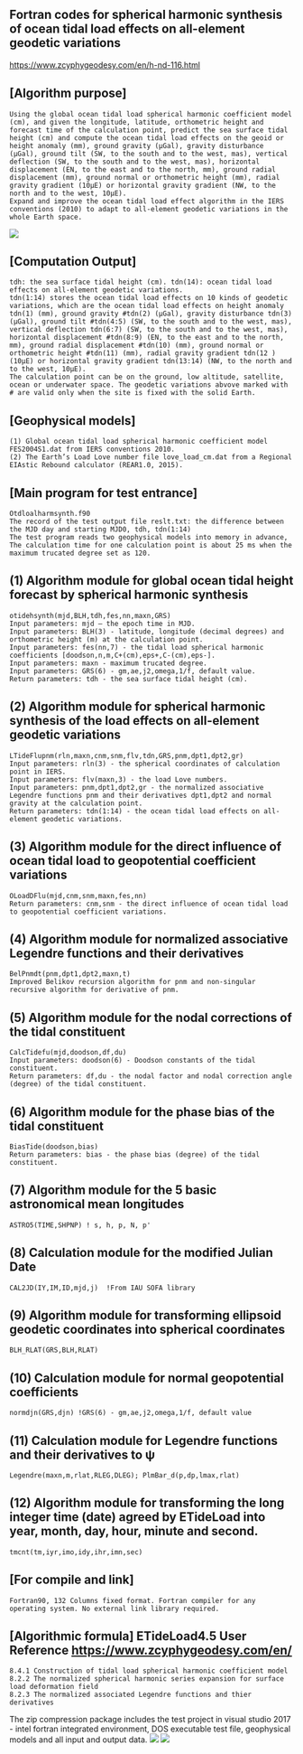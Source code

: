## Fortran codes for spherical harmonic synthesis of ocean tidal load effects on all-element geodetic variations
https://www.zcyphygeodesy.com/en/h-nd-116.html
## [Algorithm purpose]
    Using the global ocean tidal load spherical harmonic coefficient model (cm), and given the longitude, latitude, orthometric height and forecast time of the calculation point, predict the sea surface tidal height (cm) and compute the ocean tidal load effects on the geoid or height anomaly (mm), ground gravity (μGal), gravity disturbance (μGal), ground tilt (SW, to the south and to the west, mas), vertical deflection (SW, to the south and to the west, mas), horizontal displacement (EN, to the east and to the north, mm), ground radial displacement (mm), ground normal or orthometric height (mm), radial gravity gradient (10μE) or horizontal gravity gradient (NW, to the north and to the west, 10μE).
    Expand and improve the ocean tidal load effect algorithm in the IERS conventions (2010) to adapt to all-element geodetic variations in the whole Earth space.
![](https://24192633.s21i.faiusr.com/2/ABUIABACGAAgsrbQuQYo4LKTTjCWDji6CQ.jpg)
## [Computation Output]
    tdh: the sea surface tidal height (cm). tdn(14): ocean tidal load effects on all-element geodetic variations.
    tdn(1:14) stores the ocean tidal load effects on 10 kinds of geodetic variations, which are the ocean tidal load effects on height anomaly tdn(1) (mm), ground gravity #tdn(2) (μGal), gravity disturbance tdn(3) (μGal), ground tilt #tdn(4:5) (SW, to the south and to the west, mas), vertical deflection tdn(6:7) (SW, to the south and to the west, mas), horizontal displacement #tdn(8:9) (EN, to the east and to the north, mm), ground radial displacement #tdn(10) (mm), ground normal or orthometric height #tdn(11) (mm), radial gravity gradient tdn(12 )(10μE) or horizontal gravity gradient tdn(13:14) (NW, to the north and to the west, 10μE).
    The calculation point can be on the ground, low altitude, satellite, ocean or underwater space. The geodetic variations abvove marked with # are valid only when the site is fixed with the solid Earth.
## [Geophysical models]
    (1) Global ocean tidal load spherical harmonic coefficient model FES2004S1.dat from IERS conventions 2010.
    (2) The Earth’s Load Love number file love_load_cm.dat from a Regional EIAstic Rebound calculator (REAR1.0, 2015).
## [Main program for test entrance]
    Otdloalharmsynth.f90
    The record of the test output file reslt.txt: the difference between the MJD day and starting MJD0, tdh, tdn(1:14)
    The test program reads two geophysical models into memory in advance, The calculation time for one calculation point is about 25 ms when the maximum trucated degree set as 120.
## (1) Algorithm module for global ocean tidal height forecast by spherical harmonic synthesis
    otidehsynth(mjd,BLH,tdh,fes,nn,maxn,GRS)
    Input parameters: mjd – the epoch time in MJD.
    Input parameters: BLH(3) - latitude, longitude (decimal degrees) and orthometric height (m) at the calculation point.
    Input parameters: fes(nn,7) - the tidal load spherical harmonic coefficients [doodson,n,m,C+(cm),eps+,C-(cm),eps-].
    Input parameters: maxn - maximum trucated degree.
    Input parameters: GRS(6) - gm,ae,j2,omega,1/f, default value.
    Return parameters: tdh - the sea surface tidal height (cm).
## (2) Algorithm module for spherical harmonic synthesis of the load effects on  all-element geodetic variations
    LTideFlupnm(rln,maxn,cnm,snm,flv,tdn,GRS,pnm,dpt1,dpt2,gr)
    Input parameters: rln(3) - the spherical coordinates of calculation point in IERS.
    Input parameters: flv(maxn,3) - the load Love numbers.
    Input parameters: pnm,dpt1,dpt2,gr - the normalized associative Legendre functions pnm and their derivatives dpt1,dpt2 and normal gravity at the calculation point.
    Return parameters: tdn(1:14) - the ocean tidal load effects on all-element geodetic variations.
## (3) Algorithm module for the direct influence of ocean tidal load to geopotential coefficient variations
    OLoadDFlu(mjd,cnm,snm,maxn,fes,nn)
    Return parameters: cnm,snm - the direct influence of ocean tidal load to geopotential coefficient variations.
## (4) Algorithm module for normalized associative Legendre functions and their derivatives
    BelPnmdt(pnm,dpt1,dpt2,maxn,t)
    Improved Belikov recursion algorithm for pnm and non-singular recursive algorithm for derivative of pnm.
## (5) Algorithm module for the nodal corrections of the tidal constituent
    CalcTidefu(mjd,doodson,df,du)
    Input parameters: doodson(6) - Doodson constants of the tidal constituent.
    Return parameters: df,du - the nodal factor and nodal correction angle (degree) of the tidal constituent.
## (6) Algorithm module for the phase bias of the tidal constituent
    BiasTide(doodson,bias)
    Return parameters: bias - the phase bias (degree) of the tidal constituent.
## (7) Algorithm module for the 5 basic astronomical mean longitudes
    ASTRO5(TIME,SHPNP) ! s, h, p, N, p'
## (8) Calculation module for the modified Julian Date
    CAL2JD(IY,IM,ID,mjd,j)  !From IAU SOFA library
## (9) Algorithm module for transforming ellipsoid geodetic coordinates into spherical coordinates
    BLH_RLAT(GRS,BLH,RLAT)
## (10) Calculation module for normal geopotential coefficients
    normdjn(GRS,djn) !GRS(6) - gm,ae,j2,omega,1/f, default value
## (11) Calculation module for Legendre functions and their derivatives to ψ
    Legendre(maxn,m,rlat,RLEG,DLEG); PlmBar_d(p,dp,lmax,rlat)
## (12) Algorithm module for transforming the long integer time (date) agreed by ETideLoad into year, month, day, hour, minute and second.
    tmcnt(tm,iyr,imo,idy,ihr,imn,sec)
## [For compile and link]
    Fortran90, 132 Columns fixed format. Fortran compiler for any operating system. No external link library required.
## [Algorithmic formula] ETideLoad4.5 User Reference https://www.zcyphygeodesy.com/en/
    8.4.1 Construction of tidal load spherical harmonic coefficient model
    8.2.2 The normalized spherical harmonic series expansion for surface load deformation field
    8.2.3 The normalized associated Legendre functions and thier derivatives
The zip compression package includes the test project in visual studio 2017 - intel fortran integrated environment, DOS executable test file, geophysical models and all input and output data.
![](https://24192633.s21i.faiusr.com/2/ABUIABACGAAgsrbQuQYopIaw9QQwlg44ugk.jpg)
![](https://24192633.s21i.faiusr.com/2/ABUIABACGAAgs7bQuQYonJOz9QMwlg44ugk.jpg)
